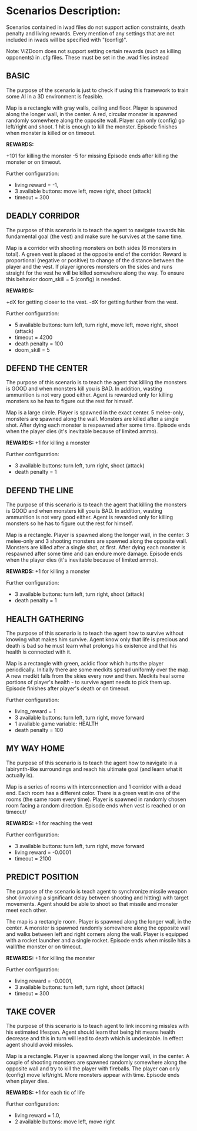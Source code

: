 # Scenarios  Description:

Scenarios contained in iwad files do not support action constraints, death penalty and living rewards.
Every mention of any settings that are not included in iwads will be specified with "(config)".

Note: ViZDoom does not support setting certain rewards (such as killing opponents) in .cfg files. These must be set in the .wad files instead

## BASIC
The purpose of the scenario is just to check if using this
framework to train some AI in a 3D environment is feasible.

Map is a rectangle with gray walls, ceiling and floor.
Player is spawned along the longer wall, in the center.
A red, circular monster is spawned randomly somewhere along
the opposite wall. Player can only (config) go left/right
and shoot. 1 hit is enough to kill the monster. Episode
finishes when monster is killed or on timeout.

__REWARDS:__

+101 for killing the monster
-5 for missing
Episode ends after killing the monster or on timeout.

Further configuration:
* living reward = -1,
* 3 available buttons: move left, move right, shoot (attack)
* timeout = 300

## DEADLY CORRIDOR
The purpose of this scenario is to teach the agent to navigate towards
his fundamental goal (the vest) and make sure he survives at the
same time.

Map is a corridor with shooting monsters on both sides (6 monsters
in total). A green vest is placed at the opposite end of the corridor.
Reward is proportional (negative or positive) to change of the
distance between the player and the vest. If player ignores monsters
on the sides and runs straight for the vest he will be killed somewhere
along the way. To ensure this behavior doom_skill = 5 (config) is
needed.

__REWARDS:__

+dX for getting closer to the vest.
-dX for getting further from the vest.

Further configuration:
* 5 available buttons: turn left, turn right, move left, move right, shoot (attack)
* timeout = 4200
* death penalty = 100
* doom_skill = 5


## DEFEND THE CENTER
The purpose of this scenario is to teach the agent that killing the
monsters is GOOD and when monsters kill you is BAD. In addition,
wasting ammunition is not very good either. Agent is rewarded only
for killing monsters so he has to figure out the rest for himself.

Map is a large circle. Player is spawned in the exact center.
5 melee-only, monsters are spawned along the wall. Monsters are
killed after a single shot. After dying each monster is respawned
after some time. Episode ends when the player dies (it's inevitable
because of limited ammo).

__REWARDS:__
+1 for killing a monster

Further configuration:
* 3 available buttons: turn left, turn right, shoot (attack)
* death penalty = 1

## DEFEND THE LINE
The purpose of this scenario is to teach the agent that killing the
monsters is GOOD and when monsters kill you is BAD. In addition,
wasting ammunition is not very good either. Agent is rewarded only
for killing monsters so he has to figure out the rest for himself.

Map is a rectangle. Player is spawned along the longer wall, in the
center. 3 melee-only and 3 shooting monsters are spawned along the
opposite wall. Monsters are killed after a single shot, at first.
After dying each monster is respawned after some time and can endure
more damage. Episode ends when the player dies (it's inevitable
because of limited ammo).

__REWARDS:__
+1 for killing a monster

Further configuration:
* 3 available buttons: turn left, turn right, shoot (attack)
* death penalty = 1

## HEALTH GATHERING
The purpose of this scenario is to teach the agent how to survive
without knowing what makes him survive. Agent know only that life
is precious and death is bad so he must learn what prolongs his
existence and that his health is connected with it.

Map is a rectangle with green, acidic floor which hurts the player
periodically. Initially there are some medkits spread uniformly
over the map. A new medkit falls from the skies every now and then.
Medkits heal some portions of player's health - to survive agent
needs to pick them up. Episode finishes after player's death or
on timeout.


Further configuration:
* living_reward = 1
* 3 available buttons: turn left, turn right, move forward
* 1  available game variable: HEALTH
* death penalty = 100

## MY WAY HOME
The purpose of this scenario is to teach the agent how to navigate
in a labirynth-like surroundings and reach his ultimate goal
(and learn what it actually is).

Map is a series of rooms with interconnection and 1 corridor
with a dead end. Each room has a different color. There is a
green vest in one of the rooms (the same room every time).
Player is spawned in randomly chosen room facing a random
direction. Episode ends when vest is reached or on timeout/

__REWARDS:__
+1 for reaching the vest

Further configuration:
* 3 available buttons: turn left, turn right, move forward
* living reward = -0.0001
* timeout = 2100

## PREDICT POSITION
The purpose of the scenario is teach agent to synchronize
missile weapon shot (involving a significant delay between
shooting and hitting) with target movements. Agent should be
able to shoot so that missile and monster meet each other.

The map is a rectangle room. Player is spawned along the longer
wall, in the center. A monster is spawned randomly somewhere
along the opposite wall and walks between left and right corners
along the wall. Player is equipped with a rocket launcher and
a single rocket. Episode ends when missile hits a wall/the monster
or on timeout.

__REWARDS:__
+1 for killing the monster

Further configuration:
* living reward = -0.0001,
* 3 available buttons: turn left, turn right, shoot (attack)
* timeout = 300

## TAKE COVER
The purpose of this scenario is to teach agent to link incoming
missles with his estimated lifespan. Agent should learn that
being hit means health decrease and this in turn will lead to
death which is undesirable. In effect agent should avoid
missles.

Map is a rectangle. Player is spawned along the longer wall,
in the center. A couple of shooting monsters are spawned
randomly somewhere along the opposite wall and try to kill
the player with fireballs. The player can only (config) move
left/right. More monsters appear with time. Episode ends when
player dies.

__REWARDS:__
+1 for each tic of life

Further configuration:
* living reward = 1.0,
* 2 available buttons: move left, move right
